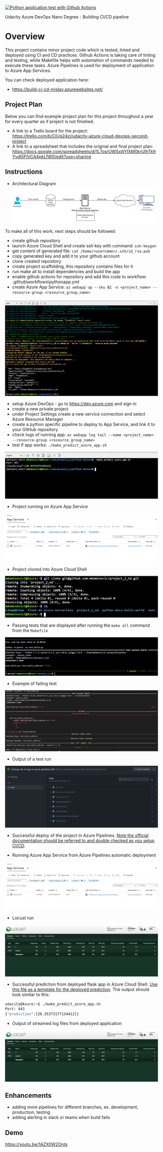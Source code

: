[![Python application test with Github Actions](https://github.com/mdominovic/project_2_nd/actions/workflows/pythonapp.yml/badge.svg?branch=master)](https://github.com/mdominovic/project_2_nd/actions/workflows/pythonapp.yml)

Udacity Azure DevOps Nano Degree - Building CI/CD pipeline


# Overview

This project contains minor project code which is tested, linted and deployed using CI and CD practices.
Github Actions is taking care of linting and testing, while Makefile helps with automation of commands needed to execute these tasks.
Azure Pipelines is used for deployment of application to Azure App Services.

You can check deployed application here:
 * https://build-ci-cd-mislav.azurewebsites.net/



## Project Plan
Below you can find example project plan for this project throughout a year for every quarter as if project is not finished.

* A link to a Trello board for the project: https://trello.com/b/ClUg24zi/udacity-azure-cloud-devops-second-project
* A link to a spreadsheet that includes the original and final project plan: https://docs.google.com/spreadsheets/d/1L7osrUWSxjlIYIXM0krUIhTkfrYydI5FIVCA4pkLfW0/edit?usp=sharing

## Instructions

* Architectural Diagram
 ![](screenshots\diagram.jpg)

To make all of this work, next steps should be followed:
 * create github repository
 * launch Azure Cloud Shell and create ssh key with command: `ssh-keygen`
 * get content of generated file: `cat /home/<username>/.ssh/id_rsa.pub`
 * copy generated key and add it to your github account
 * clone created repository
 * create project scaffolding, this repository contains files for it
 * run make all to install dependencies and build the app
 * enable github actions for repository and add this code to workflow: .github\workflows\pythonapp.yml
 * create Azure App Service: `az webapp up --sku B1 -n <project_name> --resource-group <resource_group_name>`

 ![](screenshots\create_azure_app_service_ss1.PNG)

 * setup Azure DevOps - go to https://dev.azure.com and sign in
 * create a new private project
 * under Project Settings create a new service connection and select Azure Resource Manager
 * create a  python specific pipeline to deploy to App Service, and link it to your GitHub repository
 * check logs of running app: `az webapp log tail --name <project_name> --resource-group <resource_group_name>`
 * test if app works: `./make_predict_azure_app.sh`

 ![](screenshots\successfull_prediction_ss8.PNG)


* Project running on Azure App Service

![](screenshots\project_running_on_app_services_ss2.PNG)

* Project cloned into Azure Cloud Shell

![](screenshots\git_repo_cloned_in_cloud_shell_ss3.PNG)

* Passing tests that are displayed after running the `make all` command from the `Makefile`

![](screenshots\passing_tests_ss4.PNG)

* Example of failing test

![](screenshots\failing_test.PNG)

* Output of a test run

![](screenshots\output_of_the_test_run.PNG)

* Successful deploy of the project in Azure Pipelines.  [Note the official documentation should be referred to and double checked as you setup CI/CD](https://docs.microsoft.com/en-us/azure/devops/pipelines/ecosystems/python-webapp?view=azure-devops).

* Running Azure App Service from Azure Pipelines automatic deployment

![](screenshots\project_running_on_app_services_ss2.PNG)

* Locust run

![](screenshots\locust.PNG)

* Successful prediction from deployed flask app in Azure Cloud Shell.  [Use this file as a template for the deployed prediction](https://github.com/udacity/nd082-Azure-Cloud-DevOps-Starter-Code/blob/master/C2-AgileDevelopmentwithAzure/project/starter_files/flask-sklearn/make_predict_azure_app.sh).
The output should look similar to this:

```bash
udacity@Azure:~$ ./make_predict_azure_app.sh
Port: 443
{"prediction":[20.35373177134412]}
```

* Output of streamed log files from deployed application

![](screenshots\locust.PNG)

## Enhancements

* adding more pipelines for different branches, ex. development, production, testing
* adding alerting in slack or teams when build fails

## Demo

https://youtu.be/1AZX0W2Onts


